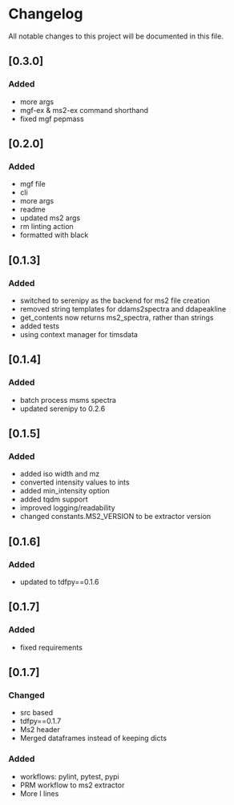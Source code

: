 # Changelog

All notable changes to this project will be documented in this file.

## [0.3.0]
### Added
- more args
- mgf-ex & ms2-ex command shorthand
- fixed mgf pepmass

## [0.2.0]
### Added
- mgf file
- cli
- more args
- readme
- updated ms2 args
- rm linting action
- formatted with black

## [0.1.3]
### Added
- switched to serenipy as the backend for ms2 file creation
- removed string templates for ddams2spectra and ddapeakline
- get_contents now returns ms2_spectra, rather than strings
- added tests
- using context manager for timsdata

## [0.1.4]
### Added
- batch process msms spectra
- updated serenipy to 0.2.6

## [0.1.5]
### Added
- added iso width and mz
- converted intensity values to ints
- added min_intensity option
- added tqdm support
- improved logging/readability
- changed constants.MS2_VERSION to be extractor version

## [0.1.6]
### Added
- updated to tdfpy==0.1.6 

## [0.1.7]
### Added
- fixed requirements

## [0.1.7]
### Changed
- src based
- tdfpy==0.1.7
- Ms2 header
- Merged dataframes instead of keeping dicts
### Added
- workflows: pylint, pytest, pypi
- PRM workflow to ms2 extractor
- More I lines 
